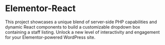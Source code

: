 # Elementor-React
This project showcases a unique blend of server-side PHP capabilities and dynamic React components to build a customizable dropdown box containing a staff listing. Unlock a new level of interactivity and engagement for your Elementor-powered WordPress site. 
